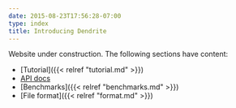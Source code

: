 ```yaml
---
date: 2015-08-23T17:56:28-07:00
type: index
title: Introducing Dendrite
---
```


Website under construction. The following sections have content:

- [Tutorial]({{< relref "tutorial.md" >}})
- [API docs](/api)
- [Benchmarks]({{< relref "benchmarks.md" >}})
- [File format]({{< relref "format.md" >}})
